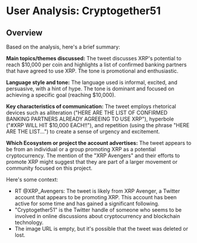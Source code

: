 # User Analysis: Cryptogether51

## Overview

Based on the analysis, here's a brief summary:

**Main topics/themes discussed:**
The tweet discusses XRP's potential to reach $10,000 per coin and highlights a list of confirmed banking partners that have agreed to use XRP. The tone is promotional and enthusiastic.

**Language style and tone:**
The language used is informal, excited, and persuasive, with a hint of hype. The tone is dominant and focused on achieving a specific goal (reaching $10,000).

**Key characteristics of communication:**
The tweet employs rhetorical devices such as alliteration ("HERE ARE THE LIST OF CONFIRMED BANKING PARTNERS ALREADY AGREEING TO USE XRP"), hyperbole ("#XRP WILL HIT $10,000 EACH!!"), and repetition (using the phrase "HERE ARE THE LIST...") to create a sense of urgency and excitement.

**Which Ecosystem or project the account advertises:**
The tweet appears to be from an individual or a group promoting XRP as a potential cryptocurrency. The mention of the "XRP Avengers" and their efforts to promote XRP might suggest that they are part of a larger movement or community focused on this project.

Here's some context:

* RT @XRP_Avengers: The tweet is likely from XRP Avenger, a Twitter account that appears to be promoting XRP. This account has been active for some time and has gained a significant following.
* "Cryptogether51" is the Twitter handle of someone who seems to be involved in online discussions about cryptocurrency and blockchain technology.
* The image URL is empty, but it's possible that the tweet was deleted or lost.